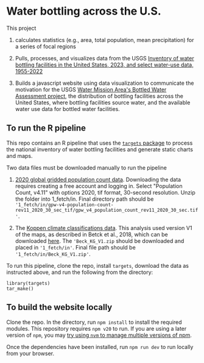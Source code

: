 # Water bottling across the U.S.

This project
1) calculates statistics (e.g., area, total population, mean precipitation) for a series of focal regions

2) Pulls, processes, and visualizes data from the USGS [Inventory of water bottling facilities in the United States, 2023, and select water-use data, 1955-2022](https://www.sciencebase.gov/catalog/item/649d8a39d34ef77fcb03f8a6)

3) Builds a javascript website using data visualization to communicate the motivation for the USGS [Water Mission Area's Bottled Water Assessment project](https://www.usgs.gov/mission-areas/water-resources/science/withdrawals-bottled-water), the distribution of bottling facilities across the United States, where bottling facilities source water, and the available water use data for bottled water facilities.

## To run the R pipeline
This repo contains an R pipeline that uses the [`targets` package](https://books.ropensci.org/targets/) to process the national inventory of water bottling facilities and generate static charts and maps.

Two data files must be downloaded manually to run the pipeline
1) [2020 global gridded population count data](https://sedac.ciesin.columbia.edu/data/set/gpw-v4-population-count-rev11/data-download). Downloading the data requires creating a free account and logging in. Select "Population Count, v4.11" with options 2020, tif format, 30-second resolution. Unzip the folder into 1_fetch/in. Final directory path should be `'1_fetch/in/gpw-v4-population-count-rev11_2020_30_sec_tif/gpw_v4_population_count_rev11_2020_30_sec.tif'`.

2) The [Koppen climate classifications data](http://www.gloh2o.org/koppen/). This analysis used version V1 of the maps, as described in Betck et al., 2018, which can be downloaded [here](https://figshare.com/articles/dataset/Present_and_future_K_ppen-Geiger_climate_classification_maps_at_1-km_resolution/6396959/2). The `'Beck_KG_V1.zip` should be downloaded and placed in `'1_fetch/in'`. Final file path should be `'1_fetch/in/Beck_KG_V1.zip'`.

To run this pipeline, clone the repo, install `targets`, download the data as instructed above, and run the following from the directory:
```
library(targets)
tar_make()
```

## To build the website locally
Clone the repo. In the directory, run `npm install` to install the required modules. This repository requires `npm v20` to run. If you are using a later version of `npm`, you may [try using `nvm` to manage multiple versions of npm](https://betterprogramming.pub/how-to-change-node-js-version-between-projects-using-nvm-3ad2416bda7e).

Once the dependencies have been installed, run `npm run dev` to run locally from your browser.
